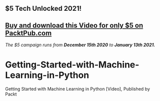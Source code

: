 ## $5 Tech Unlocked 2021!
[Buy and download this Video for only $5 on PacktPub.com](https://www.packtpub.com/product/getting-started-with-machine-learning-in-python-video/9781788477437)
-----
*The $5 campaign         runs from __December 15th 2020__ to __January 13th 2021.__*

# Getting-Started-with-Machine-Learning-in-Python
Getting Started with Machine Learning in Python [Video], Published by Packt
